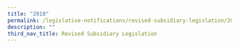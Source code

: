 ```yaml
---
title: "2018"
permalink: /legislative-notifications/revised-subsidiary-legislation/2018/
description: ""
third_nav_title: Revised Subsidiary Legislation
---
```

